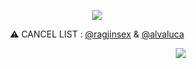 <html>
  <body>
<p align="center">
<img src="https://ukusyaoi.neocities.org/rinchan/bakabakaniichan.gif">
  <p align="center">
   ⚠ CANCEL LIST : <a href="https://github.com/ragjinsex">@ragjinsex</a> & <a href="https://github.com/alvaIuca">@alvaluca</a>
    </body>
</html>


　　　　　　　　　　　　　　　　　　　　　　　　　　　![](https://komarev.com/ghpvc/?username=ukusyaoi&style=pixel&color=gray&label=my+fans&base=500&)
